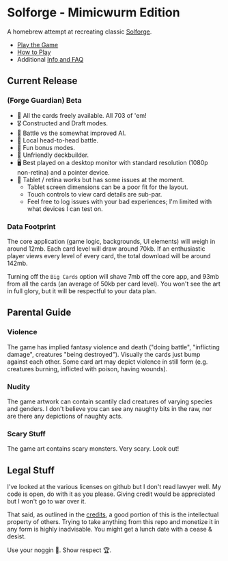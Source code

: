 # Solforge - Mimicwurm Edition

A homebrew attempt at recreating classic [Solforge](https://en.wikipedia.org/wiki/SolForge).

- [Play the Game](https://grousewood-games.github.io/solforge/play/)
- [How to Play](https://grousewood-games.github.io/solforge/docs/rules)
- Additional [Info and FAQ](https://grousewood-games.github.io/solforge/docs/faq)

## Current Release

### (Forge Guardian) Beta

- :flower_playing_cards: All the cards freely available. All 703 of 'em!
- :medal_military: Constructed and Draft modes.
- :robot: Battle vs the somewhat improved AI.
- :wrestling: Local head-to-head battle.
- :clown_face: Fun bonus modes.
- :crocodile: Unfriendly deckbuilder.
- :desktop_computer: Best played on a desktop monitor with standard resolution (1080p non-retina) and a pointer device.
- :iphone: Tablet / retina _works_ but has some issues at the moment.
  - Tablet screen dimensions can be a poor fit for the layout.
  - Touch controls to view card details are sub-par.
  - Feel free to log issues with your bad experiences; I'm limited with what devices I can test on.

### Data Footprint

The core application (game logic, backgrounds, UI elements) will weigh in around 12mb. Each card level will draw around 70kb. If an enthusiastic player views every level of every card, the total download will be around 142mb.

Turning off the `Big Cards` option will shave 7mb off the core app, and 93mb from all the cards (an average of 50kb per card level). You won't see the art in full glory, but it will be respectful to your data plan.

## Parental Guide

### Violence

The game has implied fantasy violence and death ("doing battle", "inflicting damage", creatures "being destroyed"). Visually the cards just bump against each other. Some card art may depict violence in still form (e.g. creatures burning, inflicted with poison, having wounds).

### Nudity

The game artwork can contain scantily clad creatures of varying species and genders. I don't believe you can see any naughty bits in the raw, nor are there any depictions of naughty acts.

### Scary Stuff

The game art contains scary monsters. Very scary. Look out!

## Legal Stuff

I've looked at the various licenses on github but I don't read lawyer well. My code is open, do with it as you please. Giving credit would be appreciated but I won't go to war over it.

That said, as outlined in the [credits](https://grousewood-games.github.io/solforge/docs/faq#credits), a good portion of this is the intellectual property of others. Trying to take anything from this repo and monetize it in any form is highly inadvisable. You might get a lunch date with a cease & desist.

Use your noggin :brain:. Show respect :trophy:.